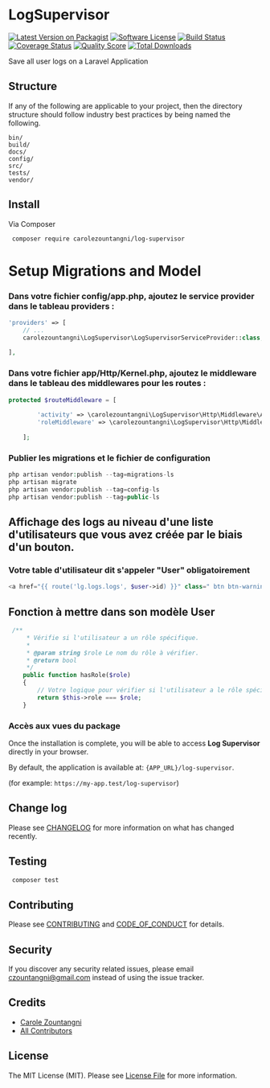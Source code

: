 # LogSupervisor

[![Latest Version on Packagist][ico-version]][link-packagist]
[![Software License][ico-license]](LICENSE.md)
[![Build Status][ico-travis]][link-travis]
[![Coverage Status][ico-scrutinizer]][link-scrutinizer]
[![Quality Score][ico-code-quality]][link-code-quality]
[![Total Downloads][ico-downloads]][link-downloads]


Save all user logs on a Laravel Application
## Structure

If any of the following are applicable to your project, then the directory structure should follow industry best practices by being named the following.

```
bin/        
build/
docs/
config/
src/
tests/
vendor/
```


## Install

Via Composer

``` bash
 composer require carolezountangni/log-supervisor
```


# Setup Migrations and Model


### Dans votre fichier config/app.php, ajoutez le  service provider dans le tableau providers :

``` php
'providers' => [
    // ...
    carolezountangni\LogSupervisor\LogSupervisorServiceProvider::class,
    
],
```
### Dans votre fichier app/Http/Kernel.php, ajoutez le  middleware  dans le tableau des middlewares pour les routes :

``` php
protected $routeMiddleware = [
       
        'activity' => \carolezountangni\LogSupervisor\Http\Middleware\Activity::class,
        'roleMiddleware' => \carolezountangni\LogSupervisor\Http\Middleware\RoleMiddleware::class,
        
    ];
```
### Publier les migrations et le fichier de configuration

``` php
php artisan vendor:publish --tag=migrations-ls
php artisan migrate
php artisan vendor:publish --tag=config-ls
php artisan vendor:publish --tag=public-ls
```

## Affichage des logs au niveau d'une liste d'utilisateurs que vous avez créée par le biais d'un bouton.
### Votre table d'utilisateur dit s'appeler "User" obligatoirement

``` php
<a href="{{ route('lg.logs.logs', $user->id) }}" class=" btn btn-warning m-1">Logs</a>
```
## Fonction à mettre dans son modèle User

````php
 /**
     * Vérifie si l'utilisateur a un rôle spécifique.
     *
     * @param string $role Le nom du rôle à vérifier.
     * @return bool
     */
    public function hasRole($role)
    {
        // Votre logique pour vérifier si l'utilisateur a le rôle spécifié
        return $this->role === $role;
    }
````
### Accès aux vues du package 

Once the installation is complete, you will be able to access **Log Supervisor** directly in your browser.

By default, the application is available at: `{APP_URL}/log-supervisor`.

(for example: `https://my-app.test/log-supervisor`)
## Change log

Please see [CHANGELOG](CHANGELOG.md) for more information on what has changed recently.

## Testing

``` php
 composer test
```

## Contributing

Please see [CONTRIBUTING](CONTRIBUTING.md) and [CODE_OF_CONDUCT](CODE_OF_CONDUCT.md) for details.

## Security

If you discover any security related issues, please email czountangni@gmail.com instead of using the issue tracker.

## Credits

- [Carole Zountangni][link-author]
- [All Contributors][link-contributors]

## License

The MIT License (MIT). Please see [License File](LICENSE.md) for more information.

[ico-version]: https://img.shields.io/packagist/v/carolezountangni/LogSupervisor.svg?style=flat-square
[ico-license]: https://img.shields.io/badge/license-MIT-brightgreen.svg?style=flat-square
[ico-travis]: https://img.shields.io/travis/carolezountangni/LogSupervisor/master.svg?style=flat-square
[ico-scrutinizer]: https://img.shields.io/scrutinizer/coverage/g/carolezountangni/LogSupervisor.svg?style=flat-square
[ico-code-quality]: https://img.shields.io/scrutinizer/g/carolezountangni/LogSupervisor.svg?style=flat-square
[ico-downloads]: https://img.shields.io/packagist/dt/carolezountangni/LogSupervisor.svg?style=flat-square

[link-packagist]: https://packagist.org/packages/carolezountangni/LogSupervisor
[link-travis]: https://travis-ci.org/carolezountangni/LogSupervisor
[link-scrutinizer]: https://scrutinizer-ci.com/g/carolezountangni/LogSupervisor/code-structure
[link-code-quality]: https://scrutinizer-ci.com/g/carolezountangni/LogSupervisor
[link-downloads]: https://packagist.org/packages/carolezountangni/LogSupervisor
[link-author]: https://github.com/carolezountangni
[link-contributors]: ../../contributors
